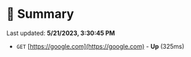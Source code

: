 # 📖 Summary
Last updated: **5/21/2023, 3:30:45 PM**

- `GET` [https://google.com](https://google.com) - **Up** (325ms)
